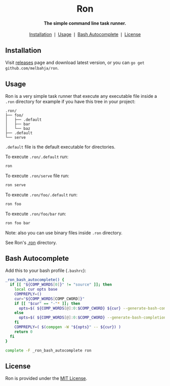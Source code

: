 <div align="center">
	<h1>Ron</h1>
    <h4 align="center">
	  The simple command line task runner.
	</h4>
</div>

<p align="center">
    <a href="#installation">Installation</a> ❘
    <a href="#usage">Usage</a> ❘
    <a href="#bash-autocomplete">Bash Autocomplete</a> ❘
    <a href="#license">License</a>
</p>


## Installation

Visit [releases](https://github.com/melbahja/ron/releases) page and download latest version, or you can `go get github.com/melbahja/ron`.

## Usage

Ron is a very simple task runner that execute any executable file inside a `.ron` directory for example if you have this tree in your project: 

```
.ron/
├── foo/
│   ├── .default
│   ├── bar
│   └── baz
├── .default
└── serve
```

`.default` file is the default executable for directories.

To execute `.ron/.default` run:
```bash
ron
```

To execute `.ron/serve` file run:
```bash
ron serve
```

To execute `.ron/foo/.default` run:
```bash
ron foo
```

To execute `.ron/foo/bar` run:
```bash
ron foo bar
```

Note: also you can use binary files inside `.ron` directory.

See Ron's [.ron](https://github.com/melbahja/ron/tree/master/.ron) directory. 

## Bash Autocomplete

Add this to your bash profile (`.bashrc`):

```bash
_ron_bash_autocomplete() {
  if [[ "${COMP_WORDS[0]}" != "source" ]]; then
    local cur opts base
    COMPREPLY=()
    cur="${COMP_WORDS[COMP_CWORD]}"
    if [[ "$cur" == "-"* ]]; then
      opts=$( ${COMP_WORDS[@]:0:$COMP_CWORD} ${cur} --generate-bash-completion )
    else
      opts=$( ${COMP_WORDS[@]:0:$COMP_CWORD} --generate-bash-completion )
    fi
    COMPREPLY=( $(compgen -W "${opts}" -- ${cur}) )
    return 0
  fi
}

complete -F _ron_bash_autocomplete ron
```

## License

Ron is provided under the [MIT License](https://github.com/melbahja/ron/blob/master/LICENSE).
